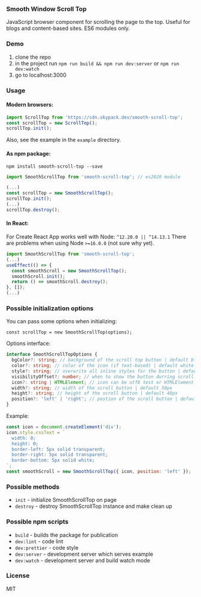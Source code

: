 ### Smooth Window Scroll Top

JavaScript browser component for scrolling the page to the top. Useful for blogs and content-based sites.
ES6 modules only.

### Demo

1. clone the repo
2. in the project run `npm run build && npm run dev:server` or `npm run dev:watch`
3. go to localhost:3000

### Usage

#### Modern browsers:

```javascript
import ScrollTop from 'https://cdn.skypack.dev/smooth-scroll-top';
const scrollTop = new ScrollTop();
scrollTop.init();
```

Also, see the example in the `example` directory.

#### As npm package:

```
npm install smooth-scroll-top --save
```

```javascript
import SmoothScrollTop from 'smooth-scroll-top'; // es2020 module

(...)
const scrollTop = new SmoothScrollTop();
scrollTop.init();
(...)
scrollTop.destroy();
```

#### In React:

For Create React App works well with Node: `^12.20.0 || ^14.13.1`
There are problems when using Node `>=16.0.0` (not sure why yet).

```javascript
import SmoothScrollTop from 'smooth-scroll-top';
(...)
useEffect(() => {
  const smoothScroll = new SmoothScrollTop();
  smoothScroll.init();
  return () => smoothScroll.destroy();
}, []);
(...)
```

### Possible initialization options

You can pass some options when initializing:

```
const scrollTop = new SmoothScrollTop(options);
```

Options interface:

```typescript
interface SmoothScrollTopOptions {
  bgColor?: string; // background of the scroll top button | default black
  color?: string; // color of the icon (if text-based) | default white
  style?: string; // overwrite all inline styles for the button | default undefined
  visibilityOffset?: number; // when to show the button durring scroll | default 200
  icon?: string | HTMLElement; // icon can be utf8 test or HTMLElement | default &#9650;
  width?: string; // width of the scroll button | default 50px
  height?: string; // height of the scroll button | default 40px
  position?: 'left' | 'right'; // postion of the scroll button | default right
}
```

Example: 

```javascript
const icon = document.createElement('div');
icon.style.cssText = `
  width: 0; 
  height: 0; 
  border-left: 5px solid transparent;
  border-right: 5px solid transparent;
  border-bottom: 5px solid white;
`;
const smoothScroll = new SmoothScrollTop({ icon, position: 'left' });

```

### Possible methods

- `init` - initialize SmoothScrollTop on page
- `destroy` - destroy SmoothScrollTop instance and make clean up

### Possible npm scripts

- `build` - builds the package for publication
- `dev:lint` - code lint
- `dev:prettier` - code style
- `dev:server` - development server which serves example
- `dev:watch` - development server and build watch mode

### License

MIT
